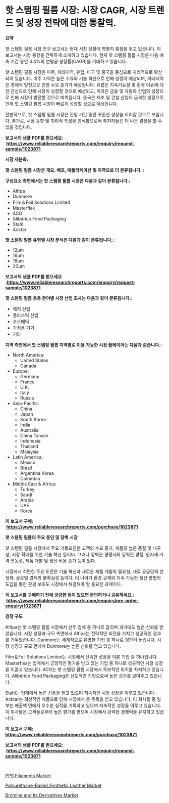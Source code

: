<p><h1>핫 스탬핑 필름 시장: 시장 CAGR, 시장 트렌드 및 성장 전략에 대한 통찰력.</h1></p><p><strong>요약</strong></p>
<p><p>핫 스탬핑 필름 시장 연구 보고서는 현재 시장 상황에 특별히 중점을 두고 있습니다. 이 보고서는 시장 동향을 간략하게 소개하고 있습니다. 현재 핫 스탬핑 필름 시장은 다음 예측 기간 동안 4.4%의 연평균 성장률(CAGR)을 기대하고 있습니다. </p><p>핫 스탬핑 필름 시장은 미주, 아태지역, 유럽, 미국 및 중국을 중심으로 지리적으로 확산되어 있습니다. 미주 지역은 높은 수요와 기술 혁신으로 인해 성장이 예상되며, 아태지역은 경제적 발전으로 인한 수요 증가가 예상됩니다. 유럽은 지속가능성 및 환경 이슈에 대한 관심으로 인해 시장이 성장할 것으로 예상되고, 미국은 금융 및 자동화 산업의 성장으로 인해 시장이 발전할 것으로 예측됩니다. 중국은 제조 및 건설 산업의 급격한 성장으로 인해 핫 스탬핑 필름 시장이 빠르게 성장할 것으로 예상됩니다.</p><p>전반적으로, 핫 스탬핑 필름 시장은 전망 기간 동안 꾸준한 성장을 이어갈 것으로 보입니다. 추가로, 시장 동향 및 지리적 특성을 인식함으로써 투자자들은 더 나은 결정을 할 수 있을 것입니다.</p></p>
<p><strong>보고서의 샘플 PDF를 받으세요: &nbsp;<a href="https://www.reliableresearchreports.com/enquiry/request-sample/1023871">https://www.reliableresearchreports.com/enquiry/request-sample/1023871</a></strong></p>
<p><strong>시장 세분화:</strong></p>
<p><strong> 핫 스탬핑 필름 시장은 개요, 배포, 애플리케이션 및 지역으로 더 분류됩니다. :</strong></p>
<p><strong>구성요소 측면에서는 핫 스탬핑 필름 시장은 다음과 같이 분류됩니다.:</strong></p>
<p><ul><li>Alfipa</li><li>Dunmore</li><li>Film＆Foil Solutions Limited</li><li>Masterflex</li><li>ACG</li><li>Alibérico Food Packaging</li><li>Stahl</li><li>Acktar</li></ul></p>
<p><strong> 핫 스탬핑 필름 유형별 시장 분석은 다음과 같이 분류됩니다.:</strong></p>
<p><ul><li>12μm</li><li>16μm</li><li>18μm</li><li>20μm</li></ul></p>
<p><strong>보고서의 샘플 PDF를 받으세요 :<a href="https://www.reliableresearchreports.com/enquiry/request-sample/1023871">https://www.reliableresearchreports.com/enquiry/request-sample/1023871</a></strong></p>
<p><strong> 핫 스탬핑 필름 응용 분야별 시장 산업 조사는 다음과 같이 분류됩니다.:</strong></p>
<p><ul><li>제지 산업</li><li>플라스틱 산업</li><li>코스메틱</li><li>가정용 기기</li><li>기타</li></ul></p>
<p><strong>지역 측면에서 핫 스탬핑 필름 지역별로 이용 가능한 시장 플레이어는 다음과 같습니다.:</strong></p>
<p><ul>
    <li>
        North America:
        <ul>
            <li>United States</li>
            <li>Canada</li>
        </ul>
    </li>
    <li>
        Europe:
        <ul>
            <li>Germany</li>
            <li>France</li>
            <li>U.K.</li>
            <li>Italy</li>
            <li>Russia</li>
        </ul>
    </li>
    <li>
        Asia-Pacific:
        <ul>
            <li>China</li>
            <li>Japan</li>
            <li>South Korea</li>
            <li>India</li>
            <li>Australia</li>
            <li>China Taiwan</li>
            <li>Indonesia</li>
            <li>Thailand</li>
            <li>Malaysia</li>
        </ul>
    </li>
    <li>
        Latin America:
        <ul>
            <li>Mexico</li>
            <li>Brazil</li>
            <li>Argentina Korea</li>
            <li>Colombia</li>
        </ul>
    </li>
    <li>
        Middle East & Africa:
        <ul>
            <li>Turkey</li>
            <li>Saudi</li>
            <li>Arabia</li>
            <li>UAE</li>
            <li>Korea</li>
        </ul>
    </li>
    </ul></p>
<p><strong>이 보고서 구매: &nbsp;<a href="https://www.reliableresearchreports.com/purchase/1023871">https://www.reliableresearchreports.com/purchase/1023871</a></strong></p>
<p><strong>핫 스탬핑 필름의 주요 동인 및 장벽 시장</strong></p>
<p><p>핫 스탬핑 필름 시장에서 주요 기동요인은 고객의 수요 증가, 제품의 높은 품질 및 내구성, 시장 확대를 위한 기술 혁신 등이다. 그러나 장벽은 경쟁사의 강력한 경쟁, 원자재 가격 변동성, 제품 개발 및 생산 비용 증가 등이 있다.</p><p>시장에서 직면한 주요 도전은 기술 혁신과 새로운 제품 개발의 필요성, 재료 공급망의 안정화, 글로벌 경제의 불확실성 등이다. 더 나아가 환경 규제와 지속 가능한 생산 방법의 도입을 통한 환경 보호도 시장에서 해결해야 할 중요한 과제이다.</p></p>
<p><strong>이 보고서를 구매하기 전에 궁금한 점이 있으면 문의하거나 공유하세요.: &nbsp;<a href="https://www.reliableresearchreports.com/enquiry/pre-order-enquiry/1023871">https://www.reliableresearchreports.com/enquiry/pre-order-enquiry/1023871</a></strong></p>
<p><strong>경쟁 구도</strong></p>
<p><p>Alfipa는 핫 스탬핑 필름 시장에서 선두 업체 중 하나로 꼽히며 과거에도 높은 신뢰를 받았습니다. 시장 성장과 규모 측면에서 Alfipa는 전략적인 비전을 가지고 성공적인 결과를 거두었습니다. Dunmore는 세계적으로 유명한 기업 중 하나로 평판이 높습니다. 시장 성장과 규모 면에서 Dunmore는 높은 신뢰를 얻고 있습니다.</p><p>Film＆Foil Solutions Limited는 시장에서 신속한 성장을 이룬 기업 중 하나입니다. Masterflex는 업계에서 긍정적인 평가를 받고 있는 기업 중 하나로 성공적인 시장 성장을 이끌고 있습니다. ACG는 핫 스탬핑 필름 시장에서 독보적인 위치를 차지하고 있습니다. Alibérico Food Packaging은 선도적인 기업으로써 높은 성과를 보여주고 있습니다.</p><p>Stahl는 업계에서 높은 신용을 얻고 있으며 지속적인 시장 성장을 이루고 있습니다. Acktar는 혁신적인 제품으로 인해 시장에서 큰 주목을 받고 있습니다. 이 회사들 중 일부는 매출액 면에서 우수한 실적을 기록하고 있으며 지속적인 성장을 이루고 있습니다. 이 회사들은 고객들로부터 높은 평가를 받으며 시장에서 강력한 경쟁력을 유지하고 있습니다.</p></p>
<p><strong>이 보고서 구매: &nbsp; <a href="https://www.reliableresearchreports.com/purchase/1023871">https://www.reliableresearchreports.com/purchase/1023871</a></strong></p>
<p><strong>보고서의 샘플 PDF를 받으세요: &nbsp;<a href="https://www.reliableresearchreports.com/enquiry/request-sample/1023871">https://www.reliableresearchreports.com/enquiry/request-sample/1023871</a></strong><strong></strong></p>
<p>&nbsp;</p>
<p><p><a href="https://github.com/Sinjinluong3e0awx2m195k76/Market-Research-Report-List-1/blob/main/pps-filaments-market.md">PPS Filaments Market</a></p><p><a href="https://github.com/shotows/Market-Research-Report-List-1/blob/main/polyurethane-based-synthetic-leather-market.md">Polyurethane-Based Synthetic Leather Market</a></p><p><a href="https://github.com/beatblasta/Market-Research-Report-List-2/blob/main/bromine-and-its-derivatives-market.md">Bromine and Its Derivatives Market</a></p></p>
